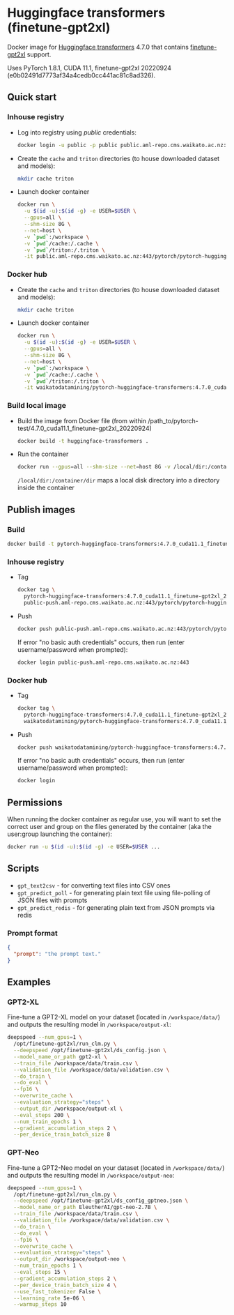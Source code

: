 # Huggingface transformers (finetune-gpt2xl)

Docker image for [Huggingface transformers](https://github.com/huggingface/transformers) 4.7.0
that contains [finetune-gpt2xl](https://github.com/Xirider/finetune-gpt2xl) support.

Uses PyTorch 1.8.1, CUDA 11.1, finetune-gpt2xl 20220924 (e0b02491d7773af34a4cedb0cc441ac81c8ad326).

## Quick start

### Inhouse registry

* Log into registry using *public* credentials:

  ```bash
  docker login -u public -p public public.aml-repo.cms.waikato.ac.nz:443 
  ```

* Create the `cache` and `triton` directories (to house downloaded dataset and models):

  ```bash
  mkdir cache triton
  ```

* Launch docker container

  ```bash
  docker run \
    -u $(id -u):$(id -g) -e USER=$USER \
    --gpus=all \
    --shm-size 8G \
    --net=host \
    -v `pwd`:/workspace \
    -v `pwd`/cache:/.cache \
    -v `pwd`/triton:/.triton \
    -it public.aml-repo.cms.waikato.ac.nz:443/pytorch/pytorch-huggingface-transformers:4.7.0_cuda11.1_finetune-gpt2xl_20220924
  ```

### Docker hub
  
* Create the `cache` and `triton` directories (to house downloaded dataset and models):

  ```bash
  mkdir cache triton
  ```

* Launch docker container

  ```bash
  docker run \
    -u $(id -u):$(id -g) -e USER=$USER \
    --gpus=all \
    --shm-size 8G \
    --net=host \
    -v `pwd`:/workspace \
    -v `pwd`/cache:/.cache \
    -v `pwd`/triton:/.triton \
    -it waikatodatamining/pytorch-huggingface-transformers:4.7.0_cuda11.1_finetune-gpt2xl_20220924
  ```

### Build local image

* Build the image from Docker file (from within /path_to/pytorch-test/4.7.0_cuda11.1_finetune-gpt2xl_20220924)

  ```bash
  docker build -t huggingface-transformers .
  ```
  
* Run the container

  ```bash
  docker run --gpus=all --shm-size --net=host 8G -v /local/dir:/container/dir -it huggingface-transformers
  ```
  `/local/dir:/container/dir` maps a local disk directory into a directory inside the container


## Publish images

### Build

```bash
docker build -t pytorch-huggingface-transformers:4.7.0_cuda11.1_finetune-gpt2xl_20220924 .
```

### Inhouse registry  
  
* Tag

  ```bash
  docker tag \
    pytorch-huggingface-transformers:4.7.0_cuda11.1_finetune-gpt2xl_20220924 \
    public-push.aml-repo.cms.waikato.ac.nz:443/pytorch/pytorch-huggingface-transformers:4.7.0_cuda11.1_finetune-gpt2xl_20220924
  ```
  
* Push

  ```bash
  docker push public-push.aml-repo.cms.waikato.ac.nz:443/pytorch/pytorch-huggingface-transformers:4.7.0_cuda11.1_finetune-gpt2xl_20220924
  ```
  If error "no basic auth credentials" occurs, then run (enter username/password when prompted):
  
  ```bash
  docker login public-push.aml-repo.cms.waikato.ac.nz:443
  ```

### Docker hub  
  
* Tag

  ```bash
  docker tag \
    pytorch-huggingface-transformers:4.7.0_cuda11.1_finetune-gpt2xl_20220924 \
    waikatodatamining/pytorch-huggingface-transformers:4.7.0_cuda11.1_finetune-gpt2xl_20220924
  ```
  
* Push

  ```bash
  docker push waikatodatamining/pytorch-huggingface-transformers:4.7.0_cuda11.1_finetune-gpt2xl_20220924
  ```
  If error "no basic auth credentials" occurs, then run (enter username/password when prompted):
  
  ```bash
  docker login
  ```


## Permissions

When running the docker container as regular use, you will want to set the correct
user and group on the files generated by the container (aka the user:group launching
the container):

```bash
docker run -u $(id -u):$(id -g) -e USER=$USER ...
```

## Scripts

* `gpt_text2csv` - for converting text files into CSV ones
* `gpt_predict_poll` - for generating plain text file using file-polling of JSON files with prompts
* `gpt_predict_redis` - for generating plain text from JSON prompts via redis

### Prompt format

```json
{
  "prompt": "the prompt text."
}
```


## Examples

### GPT2-XL

Fine-tune a GPT2-XL model on your dataset (located in `/workspace/data/`)
and outputs the resulting model in `/workspace/output-xl`:

```bash
deepspeed --num_gpus=1 \
  /opt/finetune-gpt2xl/run_clm.py \
  --deepspeed /opt/finetune-gpt2xl/ds_config.json \
  --model_name_or_path gpt2-xl \
  --train_file /workspace/data/train.csv \
  --validation_file /workspace/data/validation.csv \
  --do_train \
  --do_eval \
  --fp16 \
  --overwrite_cache \
  --evaluation_strategy="steps" \
  --output_dir /workspace/output-xl \
  --eval_steps 200 \
  --num_train_epochs 1 \
  --gradient_accumulation_steps 2 \
  --per_device_train_batch_size 8
```

### GPT-Neo

Fine-tune a GPT2-Neo model on your dataset (located in `/workspace/data/`)
and outputs the resulting model in `/workspace/output-neo`:

```bash
deepspeed --num_gpus=1 \
  /opt/finetune-gpt2xl/run_clm.py \
  --deepspeed /opt/finetune-gpt2xl/ds_config_gptneo.json \
  --model_name_or_path EleutherAI/gpt-neo-2.7B \
  --train_file /workspace/data/train.csv \
  --validation_file /workspace/data/validation.csv \
  --do_train \
  --do_eval \
  --fp16 \
  --overwrite_cache \
  --evaluation_strategy="steps" \
  --output_dir /workspace/output-neo \
  --num_train_epochs 1 \
  --eval_steps 15 \
  --gradient_accumulation_steps 2 \
  --per_device_train_batch_size 4 \
  --use_fast_tokenizer False \
  --learning_rate 5e-06 \
  --warmup_steps 10
```
